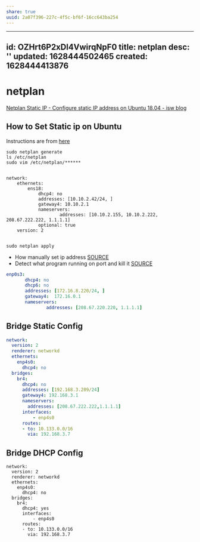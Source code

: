 ```yaml
---
share: true
uuid: 2a07f396-227c-4f5c-bf6f-16cc643ba254
---
```

---
id: OZHrt6P2xDl4VwirqNpF0
title: netplan
desc: ''
updated: 1628444502465
created: 1628444413876
---
# netplan
[Netplan Static IP - Configure static IP address on Ubuntu 18.04 - isw blog](https://www.itsupportwale.com/blog/netplan-static-ip-configure-static-ip-address-on-ubuntu-18-04/)

How to Set Static ip on Ubuntu
------------------------------

Instructions are from [here](https://www.tecmint.com/configure-network-static-ip-address-in-ubuntu/)

    sudo netplan generate
    ls /etc/netplan
    sudo vim /etc/netplan/******
    

    network:
        ethernets:
            ens18:
                dhcp4: no
                addresses: [10.10.2.42/24, ]
                gateway4: 10.10.2.1
                nameservers:
                        addresses: [10.10.2.155, 10.10.2.222, 208.67.222.222, 1.1.1.1]
                optional: true
        version: 2
    

    sudo netplan apply
    

*   How manually set ip address [SOURCE](https://www.tecmint.com/configure-network-static-ip-address-in-ubuntu/)
*   Detect what program running on port and kill it [SOURCE](https://stackoverflow.com/questions/11583562/how-to-kill-a-process-running-on-particular-port-in-linux)

``` yaml
enp0s3:                
       dhcp4: no
       dhcp6: no
       addresses: [172.16.8.220/24, ]
       gateway4:  172.16.0.1
       nameservers:
               addresses: [208.67.220.220, 1.1.1.1]
```

## Bridge Static Config

``` yaml
network:
  version: 2
  renderer: networkd
  ethernets:
    enp4s0:
      dhcp4: no
  bridges:
    br4:
      dhcp4: no
      addresses: [192.168.3.209/24]
      gateway4: 192.168.3.1
      nameservers:
        addresses: [208.67.222.222,1.1.1.1]
      interfaces:
          - enp4s0
      routes:
      - to: 10.133.0.0/16
        via: 192.168.3.7
```

## Bridge DHCP Config

```
network:
  version: 2
  renderer: networkd
  ethernets:
    enp4s0:
      dhcp4: no
  bridges:
    br4:
      dhcp4: yes
      interfaces:
          - enp4s0
      routes:
      - to: 10.133.0.0/16
        via: 192.168.3.7
```
